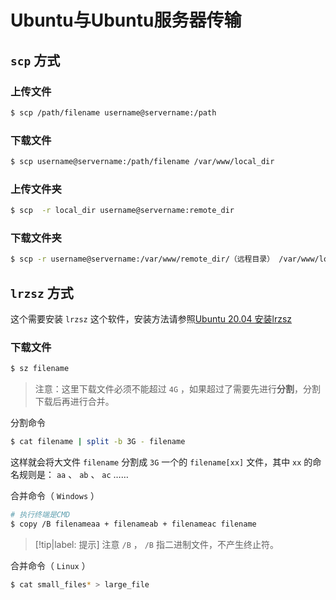# Ubuntu与Ubuntu服务器传输

## `scp` 方式

### 上传文件

```bash
$ scp /path/filename username@servername:/path   
```

### 下载文件

```bash
$ scp username@servername:/path/filename /var/www/local_dir
```

### 上传文件夹

```bash
$ scp  -r local_dir username@servername:remote_dir
```

### 下载文件夹

```bash
$ scp -r username@servername:/var/www/remote_dir/（远程目录） /var/www/local_dir（本地目录）
```

## `lrzsz` 方式

这个需要安装 `lrzsz` 这个软件，安装方法请参照[Ubuntu 20.04 安装lrzsz](../20.04/软件安装/安装lrzsz.md)

### 下载文件

```bash
$ sz filename
```

> 注意：这里下载文件必须不能超过 `4G` ，如果超过了需要先进行**分割**，分割下载后再进行合并。

分割命令

```bash
$ cat filename | split -b 3G - filename
```

这样就会将大文件 `filename` 分割成 `3G` 一个的 `filename[xx]` 文件，其中 `xx` 的命名规则是： `aa` 、 `ab` 、 `ac` ……

合并命令（ `Windows` ）

```bash
# 执行终端是CMD
$ copy /B filenameaa + filenameab + filenameac filename
```

> [!tip|label: 提示]
> 注意 `/B` ， `/B` 指二进制文件，不产生终止符。

合并命令（ `Linux` ）

```bash
$ cat small_files* > large_file
```
